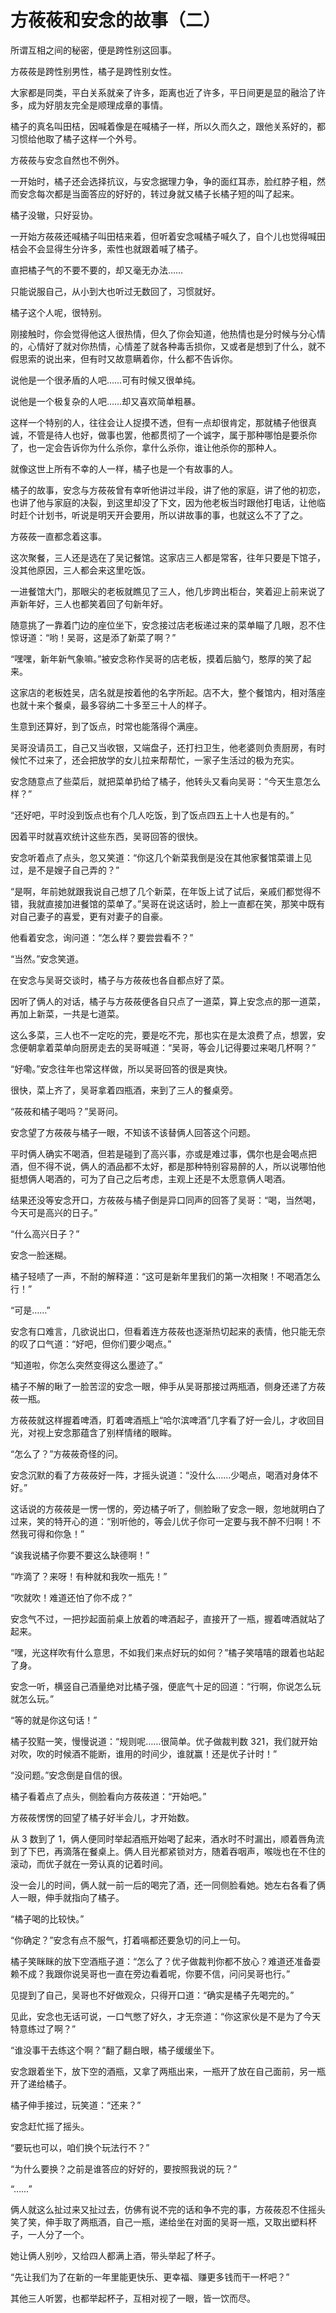 # 方莜莜和安念的故事（二）

所谓互相之间的秘密，便是跨性别这回事。

方莜莜是跨性别男性，橘子是跨性别女性。

大家都是同类，平白关系就亲了许多，距离也近了许多，平日间更是显的融洽了许多，成为好朋友完全是顺理成章的事情。

橘子的真名叫田桔，因喊着像是在喊橘子一样，所以久而久之，跟他关系好的，都习惯给他取了橘子这样一个外号。

方莜莜与安念自然也不例外。

一开始时，橘子还会选择抗议，与安念据理力争，争的面红耳赤，脸红脖子粗，然而安念每次都是当面答应的好好的，转过身就又橘子长橘子短的叫了起来。

橘子没辙，只好妥协。

一开始方莜莜还喊橘子叫田桔来着，但听着安念喊橘子喊久了，自个儿也觉得喊田桔会不会显得生分许多，索性也就跟着喊了橘子。

直把橘子气的不要不要的，却又毫无办法……

只能说服自己，从小到大也听过无数回了，习惯就好。

橘子这个人呢，很特别。

刚接触时，你会觉得他这人很热情，但久了你会知道，他热情也是分时候与分心情的，心情好了就对你热情，心情差了就各种毒舌损你，又或者是想到了什么，就不假思索的说出来，但有时又故意瞒着你，什么都不告诉你。

说他是一个很矛盾的人吧……可有时候又很单纯。

说他是一个极复杂的人吧……却又喜欢简单粗暴。

这样一个特别的人，往往会让人捉摸不透，但有一点却很肯定，那就橘子他很真诚，不管是待人也好，做事也罢，他都贯彻了一个诚字，属于那种哪怕是要杀你了，也一定会告诉你为什么杀你，拿什么杀你，谁让他杀你的那种人。

就像这世上所有不幸的人一样，橘子也是一个有故事的人。

橘子的故事，安念与方莜莜曾有幸听他讲过半段，讲了他的家庭，讲了他的初恋，也讲了他与家庭的决裂，到这里却没了下文，因为他老板当时跟他打电话，让他临时赶个计划书，听说是明天开会要用，所以讲故事的事，也就这么不了了之。

方莜莜一直都念着这事。

这次聚餐，三人还是选在了吴记餐馆。这家店三人都是常客，往年只要是下馆子，没其他原因，三人都会来这里吃饭。

一进餐馆大门，那眼尖的老板就瞧见了三人，他几步跨出柜台，笑着迎上前来说了声新年好，三人也都笑着回了句新年好。

随意挑了一靠着门边的座位坐下，安念接过店老板递过来的菜单瞄了几眼，忍不住惊讶道：“哟！吴哥，这是添了新菜了啊？”

“嘿嘿，新年新气象嘛。”被安念称作吴哥的店老板，摸着后脑勺，憨厚的笑了起来。

这家店的老板姓吴，店名就是按着他的名字所起。店不大，整个餐馆内，相对落座也就十来个餐桌，最多容纳二十多至三十人的样子。

生意到还算好，到了饭点，时常也能落得个满座。

吴哥没请员工，自己又当收银，又端盘子，还打扫卫生，他老婆则负责厨房，有时候忙不过来了，还会把放学的女儿拉来帮帮忙，一家子生活过的极为充实。

安念随意点了些菜后，就把菜单扔给了橘子，他转头又看向吴哥：“今天生意怎么样？”

“还好吧，平时没到饭点也有个几人吃饭，到了饭点四五上十人也是有的。”

因着平时就喜欢统计这些东西，吴哥回答的很快。

安念听着点了点头，忽又笑道：“你这几个新菜我倒是没在其他家餐馆菜谱上见过，是不是嫂子自己弄的？”

“是啊，年前她就跟我说自己想了几个新菜，在年饭上试了试后，亲戚们都觉得不错，我就直接加进餐馆的菜单了。”吴哥在说这话时，脸上一直都在笑，那笑中既有对自己妻子的喜爱，更有对妻子的自豪。

他看着安念，询问道：“怎么样？要尝尝看不？”

“当然。”安念笑道。

在安念与吴哥交谈时，橘子与方莜莜也各自都点好了菜。

因听了俩人的对话，橘子与方莜莜便各自只点了一道菜，算上安念点的那一道菜，再加上新菜，一共是七道菜。

这么多菜，三人也不一定吃的完，要是吃不完，那也实在是太浪费了点，想罢，安念便朝拿着菜单向厨房走去的吴哥喊道：“吴哥，等会儿记得要过来喝几杯啊？”

“好嘞。”安念往年也常这样做，所以吴哥回答的很是爽快。

很快，菜上齐了，吴哥拿着四瓶酒，来到了三人的餐桌旁。

“莜莜和橘子喝吗？”吴哥问。

安念望了方莜莜与橘子一眼，不知该不该替俩人回答这个问题。

平时俩人确实不喝酒，但若是碰到了高兴事，亦或是难过事，偶尔也是会喝点把酒，但不得不说，俩人的酒品都不太好，都是那种特别容易醉的人，所以说哪怕他挺想俩人喝酒的，可为了自己之后考虑，主观上还是不太愿意俩人喝酒。

结果还没等安念开口，方莜莜与橘子倒是异口同声的回答了吴哥：“喝，当然喝，今天可是高兴的日子。”

“什么高兴日子？”

安念一脸迷糊。

橘子轻啧了一声，不耐的解释道：“这可是新年里我们的第一次相聚！不喝酒怎么行！”

“可是……”

安念有口难言，几欲说出口，但看着连方莜莜也逐渐热切起来的表情，他只能无奈的叹了口气道：“好吧，但你们要少喝点。”

“知道啦，你怎么突然变得这么墨迹了。”

橘子不解的瞅了一脸苦涩的安念一眼，伸手从吴哥那接过两瓶酒，侧身还递了方莜莜一瓶。

方莜莜就这样握着啤酒，盯着啤酒瓶上“哈尔滨啤酒”几字看了好一会儿，才收回目光，对视上安念那蕴含了别样情绪的眼眸。

“怎么了？”方莜莜奇怪的问。

安念沉默的看了方莜莜好一阵，才摇头说道：“没什么……少喝点，喝酒对身体不好。”

这话说的方莜莜是一愣一愣的，旁边橘子听了，侧脸瞅了安念一眼，忽地就明白了过来，笑的特开心的道：“别听他的，等会儿优子你可一定要与我不醉不归啊！不然我可得和你急！”

“诶我说橘子你要不要这么缺德啊！”

“咋滴了？来呀！有种就和我吹一瓶先！”

“吹就吹！难道还怕了你不成？”

安念气不过，一把抄起面前桌上放着的啤酒起子，直接开了一瓶，握着啤酒就站了起来。

“嘿，光这样吹有什么意思，不如我们来点好玩的如何？”橘子笑嘻嘻的跟着也站起了身。

安念一听，横竖自己酒量绝对比橘子强，便底气十足的回道：“行啊，你说怎么玩就怎么玩。”

“等的就是你这句话！”

橘子狡黠一笑，慢慢说道：“规则呢……很简单。优子做裁判数 321，我们就开始对吹，吹的时候酒不能断，谁用的时间少，谁就赢！还是优子计时！”

“没问题。”安念倒是自信的很。

橘子看着点了点头，侧脸看向方莜莜道：“开始吧。”

方莜莜愣愣的回望了橘子好半会儿，才开始数。

从 3 数到了 1，俩人便同时举起酒瓶开始喝了起来，酒水时不时漏出，顺着唇角流到了下巴，再滴落在餐桌上。俩人目光都紧锁对方，随着吞咽声，喉咙也在不住的滚动，而优子就在一旁认真的记着时间。

没一会儿的时间，俩人就一前一后的喝完了酒，还一同侧脸看她。她左右各看了俩人一眼，伸手就指向了橘子。

“橘子喝的比较快。”

“你确定？”安念有点不服气，打着嗝都还要急切的问上一句。

橘子笑眯眯的放下空酒瓶子道：“怎么了？优子做裁判你都不放心？难道还准备耍赖不成？我跟你说吴哥也一直在旁边看着呢，你要不信，问问吴哥也行。”

见提到了自己，吴哥也不好做观众，只得开口道：“确实是橘子先喝完的。”

见此，安念也无话可说，一口气憋了好久，才无奈道：“你这家伙是不是为了今天特意练过了啊？”

“谁没事干去练这个啊？”翻了翻白眼，橘子缓缓坐下。

安念跟着坐下，放下空的酒瓶，又拿了两瓶出来，一瓶开了放在自己面前，另一瓶开了递给橘子。

橘子伸手接过，玩笑道：“还来？”

安念赶忙摇了摇头。

“要玩也可以，咱们换个玩法行不？”

“为什么要换？之前是谁答应的好好的，要按照我说的玩？”

“……”

俩人就这么扯过来又扯过去，仿佛有说不完的话和争不完的事，方莜莜忍不住摇头笑了笑，伸手取了两瓶酒，自己一瓶，递给坐在对面的吴哥一瓶，又取出塑料杯子，一人分了一个。

她让俩人别吵，又给四人都满上酒，带头举起了杯子。

“先让我们为了在新的一年里能更快乐、更幸福、赚更多钱而干一杯吧？”

其他三人听罢，也都举起杯子，互相对视了一眼，皆一饮而尽。
